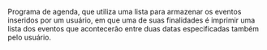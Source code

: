 Programa de agenda, que utiliza uma lista para armazenar os eventos inseridos por um usuário, em que uma de suas finalidades é imprimir uma lista dos eventos que acontecerão entre duas datas especificadas também pelo usuário.
